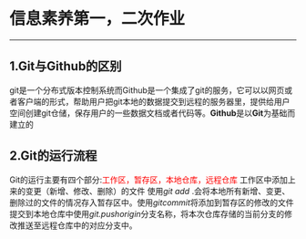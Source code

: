 # 信息素养第一，二次作业
******
## 1.Git与Github的区别
git是一个分布式版本控制系统而Github是一个集成了git的服务，它可以以网页或者客户端的形式，帮助用户把git本地的数据提交到远程的服务器里，提供给用户空间创建git仓储，保存用户的一些数据文档或者代码等。**Github**是以**Git**为基础而建立的



## 2.Git的运行流程
Git的运行主要有四个部分:<font color='red'>工作区，暂存区，本地仓库，远程仓库</font>
工作区中添加上来的变更（新增、修改、删除）的文件
使用*git add* .会将本地所有新增、变更、删除过的文件的情况存入暂存区中。使用*gitcommit*将添加到暂存区的修改的文件提交到本地仓库中使用*git.pushorigin*分支名称，将本次仓库存储的当前分支的修改推送至远程仓库中的对应分支中。
